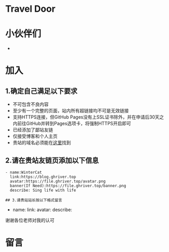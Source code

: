 # Travel Door

# 小伙伴们
-

# 加入
## 1.确定自己满足以下要求
- 不可包含不良内容
- 至少有一个完整的页面，站内所有超链接均不可是无效链接
- 支持HTTPS连接，但GitHub Pages没有上SSL证书除外，并在申请后30天之内前往GitHub并转到Pages选项卡，将强制HTTPS开启即可
- 已经添加了鄙站友链
- 仅接受博客和个人主页
- 贵站的域名必须能在[这里](https://www.whois365.com/cn/listtld)找到
## 2.请在贵站友链页添加以下信息
```
- name:WinterCat
  link:https://blog.ghriver.top
  avatar:https://file.ghriver.top/avatar.png
  banner(If Need):https://file.ghriver.top/banner.png
  describe:	Sing life with life

## 3.请贵站站长按以下格式留言
```
- name:
  link:
  avatar:
  describe:

谢谢各位老师对我的认可

# 留言
<script src="https://giscus.app/client.js" data-repo="awaidea/wintercat" data-repo-id="R_kgDONxxQ5w" data-category="Announcements" data-category-id="DIC_kwDONxxQ584CmeH5" data-mapping="url" data-strict="1" data-reactions-enabled="1" data-emit-metadata="1" data-input-position="top" data-theme="noborder_light" data-lang="zh-CN" data-loading="lazy" crossorigin="anonymous" async> </script>
